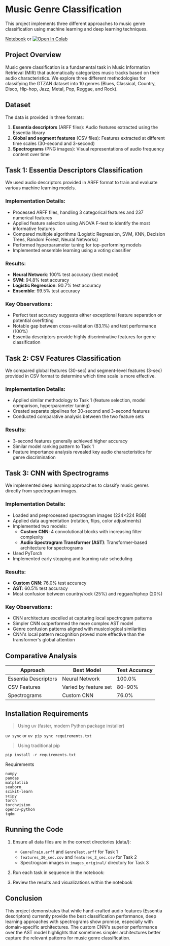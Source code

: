 # Music Genre Classification

This project implements three different approaches to music genre classification using machine learning and deep learning techniques.

[Notebook](./genre_classification-SiddharthSaxena_AndreasPapaeracleous.ipynb)
or
<a target="_blank" href="https://colab.research.google.com/github/SidSaxena01/Genre-Classification">
  <img src="https://colab.research.google.com/assets/colab-badge.svg" alt="Open In Colab"/>
</a>

## Project Overview

Music genre classification is a fundamental task in Music Information Retrieval (MIR) that automatically categorizes music tracks based on their audio characteristics. We explore three different methodologies for classifying the GTZAN dataset into 10 genres (Blues, Classical, Country, Disco, Hip-hop, Jazz, Metal, Pop, Reggae, and Rock).

## Dataset

The data is provided in three formats:
1. **Essentia descriptors** (ARFF files): Audio features extracted using the Essentia library
2. **Global and segment features** (CSV files): Features extracted at different time scales (30-second and 3-second)
3. **Spectrograms** (PNG images): Visual representations of audio frequency content over time

## Task 1: Essentia Descriptors Classification

We used audio descriptors provided in ARFF format to train and evaluate various machine learning models.

### Implementation Details:
- Processed ARFF files, handling 3 categorical features and 237 numerical features
- Applied feature selection using ANOVA F-test to identify the most informative features
- Compared multiple algorithms (Logistic Regression, SVM, KNN, Decision Trees, Random Forest, Neural Networks)
- Performed hyperparameter tuning for top-performing models
- Implemented ensemble learning using a voting classifier

### Results:
- **Neural Network**: 100% test accuracy (best model)
- **SVM**: 94.8% test accuracy
- **Logistic Regression**: 90.7% test accuracy
- **Ensemble**: 99.5% test accuracy

### Key Observations:
- Perfect test accuracy suggests either exceptional feature separation or potential overfitting
- Notable gap between cross-validation (83.1%) and test performance (100%)
- Essentia descriptors provide highly discriminative features for genre classification

## Task 2: CSV Features Classification

We compared global features (30-sec) and segment-level features (3-sec) provided in CSV format to determine which time scale is more effective.

### Implementation Details:
- Applied similar methodology to Task 1 (feature selection, model comparison, hyperparameter tuning)
- Created separate pipelines for 30-second and 3-second features
- Conducted comparative analysis between the two feature sets

### Results:
- 3-second features generally achieved higher accuracy
- Similar model ranking pattern to Task 1
- Feature importance analysis revealed key audio characteristics for genre discrimination

## Task 3: CNN with Spectrograms

We implemented deep learning approaches to classify music genres directly from spectrogram images.

### Implementation Details:
- Loaded and preprocessed spectrogram images (224×224 RGB)
- Applied data augmentation (rotation, flips, color adjustments)
- Implemented two models:
  - **Custom CNN**: 4 convolutional blocks with increasing filter complexity
  - **Audio Spectrogram Transformer (AST)**: Transformer-based architecture for spectrograms
- Used PyTorch
- Implemented early stopping and learning rate scheduling

### Results:
- **Custom CNN**: 76.0% test accuracy
- **AST**: 60.5% test accuracy
- Most confusion between country/rock (25%) and reggae/hiphop (20%)

### Key Observations:
- CNN architecture excelled at capturing local spectrogram patterns
- Simpler CNN outperformed the more complex AST model
- Genre confusion patterns aligned with musicological similarities
- CNN's local pattern recognition proved more effective than the transformer's global attention

## Comparative Analysis

| Approach | Best Model | Test Accuracy |
|----------|------------|----------|
| Essentia Descriptors | Neural Network | 100.0% |
| CSV Features | Varied by feature set | 80-90% |
| Spectrograms | Custom CNN | 76.0% |

## Installation Requirements

> Using uv (faster, modern Python package installer)

`uv sync` or
`uv pip sync requirements.txt`

> Using traditional pip

`pip install -r requirements.txt`

Requirements
```
numpy
pandas
matplotlib
seaborn
scikit-learn
scipy
torch
torchvision
opencv-python
tqdm
```

## Running the Code

1. Ensure all data files are in the correct directories (data/):
   - `GenreTrain.arff` and `GenreTest.arff` for Task 1
   - `features_30_sec.csv` and `features_3_sec.csv` for Task 2
   - Spectrogram images in `images_original/` directory for Task 3

2. Run each task in sequence in the notebook:

3. Review the results and visualizations within the notebook

## Conclusion

This project demonstrates that while hand-crafted audio features (Essentia descriptors) currently provide the best classification performance, deep learning approaches with spectrograms show promise, especially with domain-specific architectures. The custom CNN's superior performance over the AST model highlights that sometimes simpler architectures better capture the relevant patterns for music genre classification.